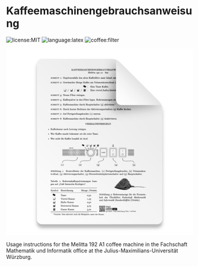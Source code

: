 # Kaffeemaschinengebrauchsanweisung

![license:MIT](https://img.shields.io/github/license/kamik423/fmi-coffee) ![language:latex](https://img.shields.io/github/languages/top/kamik423/fmi-coffee) ![coffee:filter](https://img.shields.io/static/v1?label=coffee&message=Filter&color=brown)

[![icon](readme-file-icon.png)](kaffeemaschine.pdf)

Usage instructions for the Melitta 192 A1 coffee machine in the Fachschaft Mathematik und Informatik office at the Julius-Maximilians-Universität Würzburg.